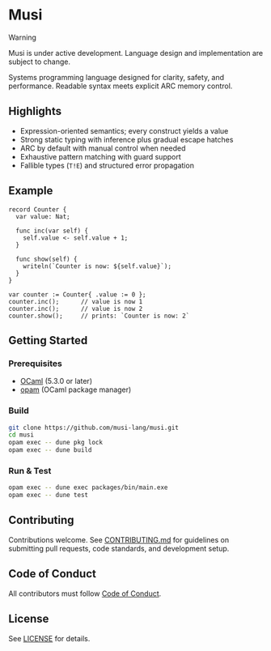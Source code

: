 # Musi

> [!WARNING]
> Musi is under active development. Language design and implementation are subject to change.

Systems programming language designed for clarity, safety, and performance. Readable syntax meets explicit ARC memory control.

## Highlights

- Expression-oriented semantics; every construct yields a value
- Strong static typing with inference plus gradual escape hatches
- ARC by default with manual control when needed
- Exhaustive pattern matching with guard support
- Fallible types (`T!E`) and structured error propagation

## Example

```musi
record Counter {
  var value: Nat;

  func inc(var self) {
    self.value <- self.value + 1;
  }

  func show(self) {
    writeln(`Counter is now: ${self.value}`);
  }
}

var counter := Counter{ .value := 0 };
counter.inc();      // value is now 1
counter.inc();      // value is now 2
counter.show();     // prints: `Counter is now: 2`
```

## Getting Started

### Prerequisites

- [OCaml](https://ocaml.org/install) (5.3.0 or later)
- [opam](https://opam.ocaml.org/doc/Install.html) (OCaml package manager)

### Build

```bash
git clone https://github.com/musi-lang/musi.git
cd musi
opam exec -- dune pkg lock
opam exec -- dune build
```

### Run & Test

```bash
opam exec -- dune exec packages/bin/main.exe
opam exec -- dune test
```

## Contributing

Contributions welcome. See [CONTRIBUTING.md](CONTRIBUTING.md) for guidelines on submitting pull requests, code standards, and development setup.

## Code of Conduct

All contributors must follow [Code of Conduct](CODE_OF_CONDUCT.md).

## License

See [LICENSE](LICENSE) for details.
